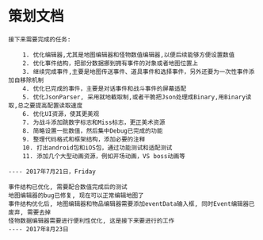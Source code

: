 # 策划文档

    接下来需要完成的任务:

        1. 优化编辑器,尤其是地图编辑器和怪物数值编辑器,以便后续能够方便设置数值
        2. 优化事件结构，把部分数据挪到拥有事件的对象或者地图位置上
        3. 继续完成事件,主要是地图传送事件、道具事件和选择事件，另外还要为一次性事件添加自移除机制
        4. 优化已完成的事件，主要是对话事件和战斗事件的屏幕适配
        5. 优化JsonParser, 采用就地截取制,或者干脆把Json处理成Binary,用Binary读取,总之要提高配置读取速度
        6. 优化UI资源，使其更美观
        7. 为战斗添加跳数字标志和Miss标志，更正美术资源
        8. 简略设置一批数值，然后集中Debug已完成的功能
        9. 整理代码格式和框架结构，添加必要的注释
        10. 打出android包和iOS包，通过功能测试和适配测试
        11. 添加几个大型动画资源，例如开场动画，VS boss动画等

    ---- 2017年7月21日，Friday

    事件结构已优化, 需要配合数值完成后的测试
    地图编辑器的bug已修复, 现在可以正常编辑地图了
    事件结构优化后, 地图编辑器和物品编辑器需要添加eventData输入框, 同时Event编辑器已废弃, 需要去掉
    怪物数据编辑器需要进行便利性优化, 这是接下来要进行的工作
    ---- 2017年8月23日
